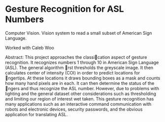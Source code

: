 Gesture Recognition for ASL Numbers
=======

Computer Vision. Vision system to read a small subset of American Sign Language.

Worked with Caleb Woo

Abstract:
This project approaches the classication aspect of gesture recognition. It recognizes numbers 1
through 10 in American Sign Language (ASL). The general algorithm rst thresholds the greyscale
image. It then calculates center of intensity (COI) in order to predict locations for ngertips. At
these locations it draws bounding boxes as a mask and counts how many hand pixels are in each.
It can then determine the status of the ngers and thus recognize the ASL number. However, due
to problems with lighting and the general dataset other considerations such as thresholding and
limiting our region of interest wet taken. This gesture recognition has many applications such as an
interactive command communication with robots and electronic devices, security passwords, and
the obvious application for translating ASL.

